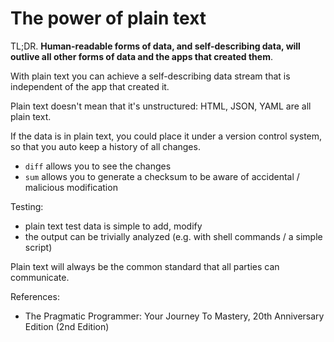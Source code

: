 # The power of plain text

TL;DR. **Human-readable forms of data, and self-describing data, will outlive all other forms of data and the apps that created them**.

With plain text you can achieve a self-describing data stream that is independent of the app that created it.

Plain text doesn't mean that it's unstructured: HTML, JSON, YAML are all plain text.

If the data is in plain text, you could place it under a version control system, so that you auto keep a history of all changes.

* `diff` allows you to see the changes
* `sum` allows you to generate a checksum to be aware of accidental / malicious modification

Testing:
* plain text test data is simple to add, modify
* the output can be trivially analyzed (e.g. with shell commands / a simple script)

Plain text will always be the common standard that all parties can communicate.

References:
* The Pragmatic Programmer: Your Journey To Mastery, 20th Anniversary Edition (2nd Edition)
